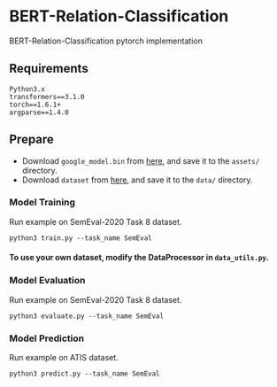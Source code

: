 # BERT-Relation-Classification
BERT-Relation-Classification pytorch implementation

## Requirements
```
Python3.x
transformers==3.1.0
torch==1.6.1+
argparse==1.4.0

```

## Prepare

* Download ``google_model.bin`` from [here](https://drive.google.com/drive/folders/11i463eaaVvBrulLzSmUHdjFRgO_txBnU?usp=sharing), and save it to the ``assets/`` directory.
* Download ``dataset`` from [here](https://drive.google.com/drive/folders/1X2VcAbJ89Oj7VTsTMh7jRuuXh1zcjTpO?usp=sharing), and save it to the ``data/`` directory.

### Model Training

Run example on SemEval-2020 Task 8 dataset.
```
python3 train.py --task_name SemEval
```
#### To use your own dataset,  modify the DataProcessor in ``data_utils.py``.

### Model Evaluation

Run example on SemEval-2020 Task 8 dataset.
```
python3 evaluate.py --task_name SemEval
```

### Model Prediction

Run example on ATIS dataset.
```
python3 predict.py --task_name SemEval
```

